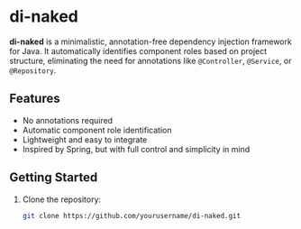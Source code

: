 # di-naked

**di-naked** is a minimalistic, annotation-free dependency injection framework for Java. It automatically identifies component roles based on project structure, eliminating the need for annotations like `@Controller`, `@Service`, or `@Repository`.

## Features

- No annotations required
- Automatic component role identification
- Lightweight and easy to integrate
- Inspired by Spring, but with full control and simplicity in mind

## Getting Started

1. Clone the repository:

   ```bash
   git clone https://github.com/yourusername/di-naked.git
